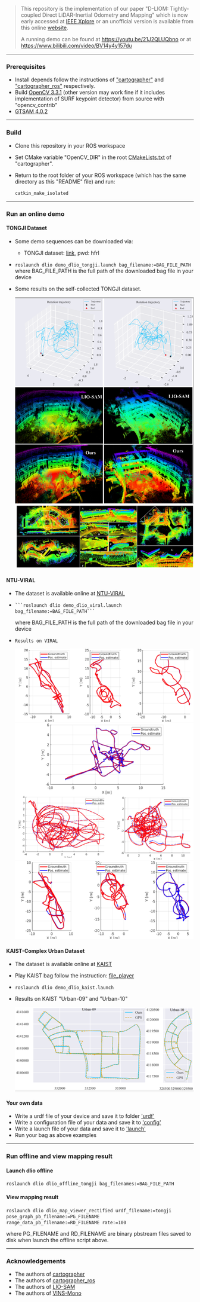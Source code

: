 > This repository is the implementation of our paper "D-LIOM: Tightly-coupled Direct LiDAR-Inertial Odometry and Mapping" which is now early accessed at [IEEE Xplore](https://ieeexplore.ieee.org/document/9760190) or an unofficial version is available from this online [website](http://cslinzhang.gitee.io/home/files/D-LIOM.pdf). 
>
> A running demo can be found at https://youtu.be/21J2QLUQbno or at https://www.bilibili.com/video/BV14y4y157du

---
### Prerequisites
- Install depends follow the instructions of ["cartographer"](https://google-cartographer.readthedocs.io/en/latest/index.html) and ["cartographer_ros"](https://google-cartographer-ros.readthedocs.io/en/latest/compilation.html) respectively. 
- Build [OpenCV 3.3.1](https://opencv.org/releases/page/2/) (other version may work fine if it includes implementation of SURF keypoint detector) from source with "opencv_contrib"
- [GTSAM 4.0.2](https://github.com/borglab/gtsam/tree/4.0.2)
---
### Build
- Clone this repository in your ROS workspace

- Set CMake variable "OpenCV_DIR" in the root [CMakeLists.txt](src/cartographer/CMakeLists.txt) of "cartographer". 

- Return to the root folder of your ROS workspace (which has the same directory as this "README" file) and run:

      catkin_make_isolated
---
### Run an online demo
#### TONGJI Dataset
- Some demo sequences can be downloaded via: 

  - TONGJI dataset: [link](https://pan.baidu.com/s/12Y6CErygofwPf9f8FrNLqA), pwd: hfrl

- ```roslaunch dlio demo_dlio_tongji.launch bag_filename:=BAG_FILE_PATH```
  where BAG_FILE_PATH is the full path of the downloaded bag file in your device

- Some results on the self-collected TONGJI dataset.

  <div align="center">
      <img src="img/rot.png">  
  </div>

  <div align="center">
      <img src="img/hc.png">  
  </div>
#### NTU-VIRAL

- The dataset is available online at [NTU-VIRAL](https://ntu-aris.github.io/ntu_viral_dataset/)

-     ```roslaunch dlio demo_dlio_viral.launch bag_filename:=BAG_FILE_PATH```
  where BAG_FILE_PATH is the full path of the downloaded bag file in your device
  
-     Results on VIRAL
  
  <div align="center">
      <img src="img/ntu_eee.png">  
  </div>
  
  <div align="center">
      <img src="img/ntu_nya.png">  
  </div>
  
  <div align="center">
      <img src="img/ntu_sbs.png">  
  </div>
  
  
  
  
#### KAIST-Complex Urban Dataset
- The dataset is available online at [KAIST](https://irap.kaist.ac.kr/dataset/)

- Play KAIST bag follow the instruction: [file_player](https://irap.kaist.ac.kr/dataset/development.html)

- ```roslaunch dlio demo_dlio_kaist.launch```

- Results on KAIST "Urban-09" and "Urban-10"

  <div align="center">
      <img src="img/kaist.png">  
  </div>
#### Your own data
- Write a urdf file of your device and save it to folder ['urdf'](src/dlio/urdf)
- Write a configuration file of your data and save it to ['config'](src/dlio/config)
- Write a launch file of your data and save it to ['launch'](src/dlio/launch)
- Run your bag as above examples
---
### Run offline and view mapping result
#### Launch dlio offline
    roslaunch dlio dlio_offline_tongji bag_filenames:=BAG_FILE_PATH
#### View mapping result
    roslaunch dlio dlio_map_viewer_rectified urdf_filename:=tongji pose_graph_pb_filename:=PG_FILENAME range_data_pb_filename:=RD_FILENAME rate:=100
  where PG_FILENAME and RD_FILENAME are binary pbstream files saved to disk when launch the offline script above.

---
### Acknowledgements
- The authors of [cartographer](https://github.com/cartographer-project/cartographer)
- The authors of [cartographer_ros](https://github.com/cartographer-project/cartographer_ros)
- The authors of [LIO-SAM](https://github.com/TixiaoShan/LIO-SAM)
- The authors of [VINS-Mono](https://github.com/HKUST-Aerial-Robotics/VINS-Mono)

